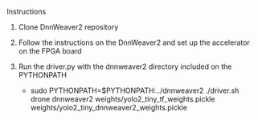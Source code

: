 Instructions

1. Clone DnnWeaver2 repository

2. Follow the instructions on the DnnWeaver2 and set up the accelerator on the FPGA board

3. Run the driver.py with the dnnweaver2 directory included on the PYTHONPATH

	* sudo PYTHONPATH=$PYTHONPATH:../dnnweaver2 ./driver.sh drone dnnweaver2 weights/yolo2_tiny_tf_weights.pickle weights/yolo2_tiny_dnnweaver2_weights.pickle
